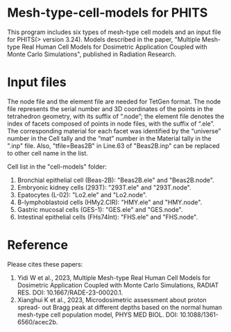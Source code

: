 # Mesh-type-cell-models for PHITS
This program includes six types of mesh-type cell models and an input file for PHITS(> version 3.24).
Models described in the paper, "Multiple Mesh-type Real Human Cell Models for Dosimetric Application Coupled with Monte Carlo Simulations", published in Radiation Research.

# Input files
The node file and the element file are needed for TetGen format. 
The node file represents the serial number and 3D coordinates of the points in the tetrahedron geometry, with its suffix of “.node”; 
the element file denotes the index of facets composed of points in node files, with the suffix of “.ele”. 
The corresponding material for each facet was identified by the “universe” number in the Cell tally and the “mat” number in the Material tally in the ".inp" file.
Also, "tfile=Beas2B" in Line.63 of "Beas2B.inp" can be replaced to other cell name in the list.

Cell list in the "cell-models" folder:
1. Bronchial epithelial cell (Beas-2B): "Beas2B.ele" and "Beas2B.node".
2. Embryonic kidney cells (293T): "293T.ele" and "293T.node".
3. Epatocytes (L-02): "Lo2.ele" and "Lo2.node".
4. B-lymphoblastoid cells (HMy2.CIR): "HMY.ele" and "HMY.node".
5. Gastric mucosal cells (GES-1): "GES.ele" and "GES.node".
6. Intestinal epithelial cells (FHs74Int): "FHS.ele" and "FHS.node".




# Reference
Please cites these papers:
1. Yidi W et al., 2023, Multiple Mesh-type Real Human Cell Models for Dosimetric Application Coupled with Monte Carlo Simulations, RADIAT RES. DOI: 10.1667/RADE-23-00020.1.
2. Xianghui K et al., 2023, Microdosimetric assessment about proton spread- out Bragg peak at different depths based on the normal human mesh-type cell population model, PHYS MED BIOL. DOI: 10.1088/1361-6560/acec2b.
